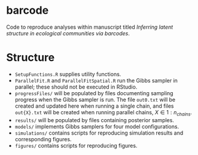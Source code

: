 # barcode

Code to reproduce analyses within manuscript titled *Inferring latent structure in ecological communities via barcodes*.

# Structure

- `SetupFunctions.R` supplies utility functions.
- `ParallelFit.R` and `ParallelFitSpatial.R` run the Gibbs sampler in parallel; these should not be executed in RStudio. 
- `progressFiles/` will be populated by files documenting sampling progress when the Gibbs sampler is run. The file `out0.txt` will be created and updated here when running a single chain, and files `out{X}.txt` will be created when running parallel chains, $X\in1:n_{chains}$.
- `results/` will be populated by files containing posterior samples.
- `models/` implements Gibbs samplers for four model configurations.
- `simulations/` contains scripts for reproducing simulation results and corresponding figures.
- `figures/` contains scripts for reproducing figures.
